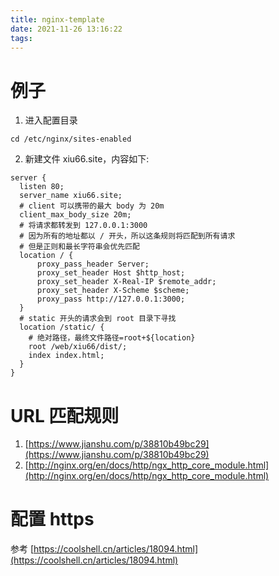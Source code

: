 ```yaml
---
title: nginx-template
date: 2021-11-26 13:16:22
tags:
---
```


# 例子
1. 进入配置目录
```
cd /etc/nginx/sites-enabled
```
2. 新建文件 xiu66.site，内容如下:
```shell
server {
  listen 80;
  server_name xiu66.site;
  # client 可以携带的最大 body 为 20m
  client_max_body_size 20m;
  # 将请求都转发到 127.0.0.1:3000
  # 因为所有的地址都以 / 开头，所以这条规则将匹配到所有请求
  # 但是正则和最长字符串会优先匹配
  location / {
      proxy_pass_header Server;
      proxy_set_header Host $http_host;
      proxy_set_header X-Real-IP $remote_addr;
      proxy_set_header X-Scheme $scheme;
      proxy_pass http://127.0.0.1:3000;
  }
  # static 开头的请求会到 root 目录下寻找
  location /static/ {
    # 绝对路径，最终文件路径=root+${location}
    root /web/xiu66/dist/;
    index index.html;
  }
}
```
# URL 匹配规则
1. [https://www.jianshu.com/p/38810b49bc29](https://www.jianshu.com/p/38810b49bc29)
2. [http://nginx.org/en/docs/http/ngx_http_core_module.html](http://nginx.org/en/docs/http/ngx_http_core_module.html)
# 配置 https
参考 [https://coolshell.cn/articles/18094.html](https://coolshell.cn/articles/18094.html)